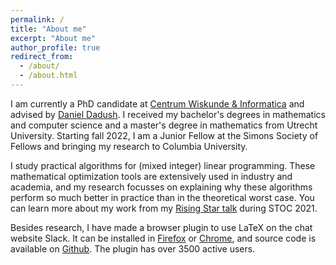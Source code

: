 ```yaml
---
permalink: /
title: "About me"
excerpt: "About me"
author_profile: true
redirect_from:
  - /about/
  - /about.html
---
```


I am currently a PhD candidate at [Centrum Wiskunde & Informatica](https://www.cwi.nl)
and advised by [Daniel Dadush](https://homepages.cwi.nl/~dadush/). I received my
bachelor's degrees in mathematics and computer science and a master's degree
in mathematics from Utrecht University.
Starting fall 2022, I am a Junior Fellow at the Simons Society of Fellows
and bringing my research to Columbia University.

I study practical algorithms for (mixed integer) linear programming.
These mathematical optimization tools are extensively used in industry and academia,
and my research focusses on explaining why these algorithms
perform so much better in practice than in the theoretical worst case.
You can learn more about my work from my
[Rising Star talk](https://www.youtube.com/watch?v=S-poynfWfTA)
during STOC 2021.

Besides research, I have made a browser plugin to use LaTeX on the chat website Slack.
It can be installed in [Firefox](https://addons.mozilla.org/nl/firefox/addon/latex-in-slack/)
or [Chrome](https://chrome.google.com/webstore/detail/latex-in-slack/pfcfelfnpbnboelkjedecjipaibpnfja),
and source code is available on [Github](https://github.com/sophiehuiberts/katex-with-slack).
The plugin has over 3500 active users.

